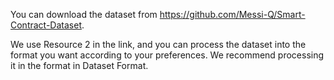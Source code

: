 You can download the dataset from https://github.com/Messi-Q/Smart-Contract-Dataset.

We use Resource 2 in the link, and you can process the dataset into the format you want according to your preferences.
We recommend processing it in the format in Dataset Format.

